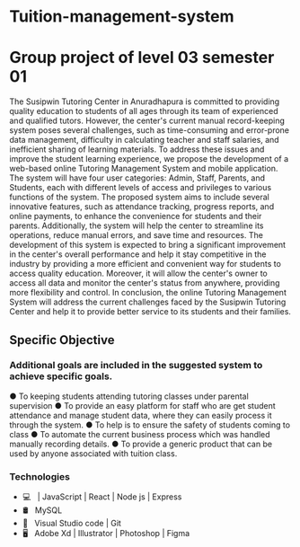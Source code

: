 # Tuition-management-system


<h1>Group project of level 03 semester 01</h1>
<p>The Susipwin Tutoring Center in Anuradhapura is committed to providing quality education to students of all ages through its team of experienced and qualified tutors. However, the center's current manual record-keeping system poses several challenges, such as time-consuming and error-prone data management, difficulty in calculating teacher and staff salaries, and inefficient sharing of learning materials.
To address these issues and improve the student learning experience, we propose the development of a web-based online Tutoring Management System and mobile application. The system will have four user categories: Admin, Staff, Parents, and Students, each with different levels of access and privileges to various functions of the system.
The proposed system aims to include several innovative features, such as attendance tracking, progress reports, and online payments, to enhance the convenience for students and their parents. Additionally, the system will help the center to streamline its operations, reduce manual errors, and save time and resources.
The development of this system is expected to bring a significant improvement in the center's overall performance and help it stay competitive in the industry by providing a more efficient and convenient way for students to access quality education. Moreover, it will allow the center's owner to access all data and monitor the center's status from anywhere, providing more flexibility and control.
In conclusion, the online Tutoring Management System will address the current challenges faced by the Susipwin Tutoring Center and help it to provide better service to its students and their families.
</p>

<h2>Specific Objective</h2>
<h3>Additional goals are included in the suggested system to achieve specific goals.</h3>

<p>
●	To keeping students attending tutoring classes under parental supervision
●	To provide an easy platform for staff who are get student attendance and manage student data, where they can easily process it through the system.
●	To help is to ensure the safety of students coming to class
●	To automate the current business process which was handled manually recording details.
●	To provide a generic product that can be used by anyone associated with tuition class.

</p>

<h3>Technologies</h3>

- 💻 &nbsp; | JavaScript | React | Node js | Express
- 🛢 &nbsp; MySQL
- 🔧 &nbsp; Visual Studio code  | Git
- 🖥 &nbsp; Adobe Xd | Illustrator | Photoshop | Figma

